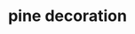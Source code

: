 ---
layout: smileys&emotion
title: pine decoration
emoji: pine_decoration
permalink: 🎍.html
image: assets/img/3moji/pine_decoration.png
---